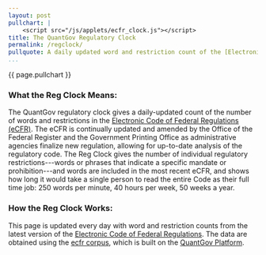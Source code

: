 ```yaml
---
layout: post
pullchart: |
    <script src="/js/applets/ecfr_clock.js"></script>
title: The QuantGov Regulatory Clock
permalink: /regclock/
pullquote: A daily updated word and restriction count of the [Electronic Code of Federal Regulations](http://www.ecfr.gov/)
...
```


{{ page.pullchart }}

### What the Reg Clock Means:
The QuantGov regulatory clock gives a daily-updated count of the number of words and restrictions in the [Electronic Code of Federal Regulations (eCFR)](http://www.ecfr.gov/). The eCFR is continually updated and amended by the Office of the Federal Register and the Government Printing Office as administrative agencies finalize new regulation, allowing for up-to-date analysis of the regulatory code. The Reg Clock gives the number of individual regulatory restrictions---words or phrases that indicate a specific mandate or prohibition---and words are included in the most recent eCFR, and shows how long it would take a single person to read the entire Code as their full time job: 250 words per minute, 40 hours per week, 50 weeks a year. 

### How the Reg Clock Works:
This page is updated every day with word and restriction counts from the latest version of the [Electronic Code of Federal Regulations](http://www.ecfr.gov/). The data are obtained using the [ecfr corpus](https://github.com/QuantGov/corpus/tree/ecfr), which is built on the [QuantGov Platform](http://quantgov.org/platform).


